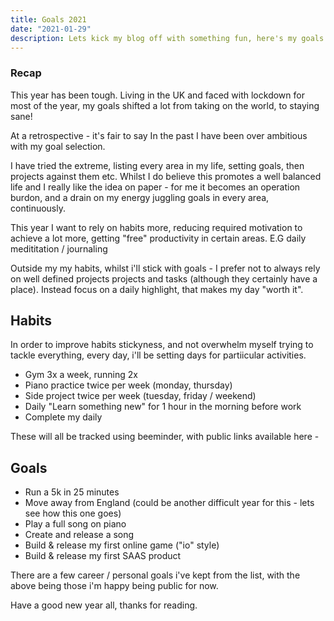 ```yaml
---
title: Goals 2021
date: "2021-01-29"
description: Lets kick my blog off with something fun, here's my goals for the upcoming year
---
```


### Recap

This year has been tough. Living in the UK and faced with lockdown for most of the year, my goals shifted a lot from taking on the world, to staying sane!

At a retrospective - it's fair to say In the past I have been over ambitious with my goal selection.

I have tried the extreme, listing every area in my life, setting goals, then projects against them etc. Whilst I do believe this promotes a well balanced life and I really like the idea on paper - for me it becomes an operation burdon, and a drain on my energy juggling goals in every area, continuously.

This year I want to rely on habits more, reducing required motivation to achieve a lot more, getting "free" productivity in certain areas. E.G daily medititation / journaling

Outside my my habits, whilst i'll stick with goals - I prefer not to always rely on well defined projects projects and tasks (although they certainly have a place). Instead focus on a daily highlight, that makes my day "worth it".

## Habits

In order to improve habits stickyness, and not overwhelm myself trying to tackle everything, every day, i'll be setting days for partiicular activities.

- Gym 3x a week, running 2x
- Piano practice twice per week (monday, thursday)
- Side project twice per week (tuesday, friday / weekend)
- Daily "Learn something new" for 1 hour in the morning before work
- Complete my daily

These will all be tracked using beeminder, with public links available here -

## Goals

- Run a 5k in 25 minutes
- Move away from England (could be another difficult year for this - lets see how this one goes)
- Play a full song on piano
- Create and release a song
- Build & release my first online game ("io" style)
- Build & release my first SAAS product

There are a few career / personal goals i've kept from the list, with the above being those i'm happy being public for now.

Have a good new year all, thanks for reading.